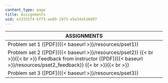 ```yaml
---
content_type: page
title: Assignments
uid: e33332f4-bff5-ae89-1973-e5e34a516d97
---
```


| ASSIGNMENTS |
| --- |
| Problem set 1 ([PDF]({{< baseurl >}}/resources/pset1)) |
| Problem set 2 ([PDF]({{< baseurl >}}/resources/pset2)) {{< br >}}{{< br >}} Feedback from instructor ([PDF]({{< baseurl >}}/resources/pset2_feedback)) {{< br >}}{{< br >}}  |
| Problem set 3 ([PDF]({{< baseurl >}}/resources/pset3))
